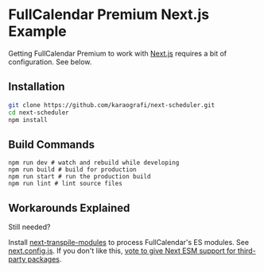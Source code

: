 
# FullCalendar Premium Next.js Example

Getting FullCalendar Premium to work with [Next.js](https://nextjs.org/) requires a bit of configuration. See below.


## Installation

```bash
git clone https://github.com/karaografi/next-scheduler.git
cd next-scheduler
npm install
```


## Build Commands

```
npm run dev # watch and rebuild while developing
npm run build # build for production
npm run start # run the production build
npm run lint # lint source files
```


## Workarounds Explained

Still needed?

Install [next-transpile-modules](https://www.npmjs.com/package/next-transpile-modules) to process FullCalendar's ES modules. See [next.config.js](next.config.js). If you don't like this, [vote to give Next ESM support for third-party packages](https://github.com/vercel/next.js/issues/706).
